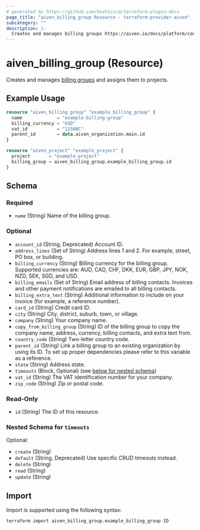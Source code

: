 ```yaml
---
# generated by https://github.com/hashicorp/terraform-plugin-docs
page_title: "aiven_billing_group Resource - terraform-provider-aiven"
subcategory: ""
description: |-
  Creates and manages billing groups https://aiven.io/docs/platform/concepts/billing-groups and assigns them to projects.
---
```


# aiven_billing_group (Resource)

Creates and manages [billing groups](https://aiven.io/docs/platform/concepts/billing-groups) and assigns them to projects.

## Example Usage

```terraform
resource "aiven_billing_group" "example_billing_group" {
  name             = "example-billing-group"
  billing_currency = "USD"
  vat_id           = "123ABC"
  parent_id        = data.aiven_organization.main.id
}

resource "aiven_project" "example_project" {
  project       = "example-project"
  billing_group = aiven_billing_group.example_billing_group.id
}
```

<!-- schema generated by tfplugindocs -->
## Schema

### Required

- `name` (String) Name of the billing group.

### Optional

- `account_id` (String, Deprecated) Account ID.
- `address_lines` (Set of String) Address lines 1 and 2. For example, street, PO box, or building.
- `billing_currency` (String) Billing currency for the billing group. Supported currencies are: AUD, CAD, CHF, DKK, EUR, GBP, JPY, NOK, NZD, SEK, SGD, and USD.
- `billing_emails` (Set of String) Email address of billing contacts. Invoices and other payment notifications are emailed to all billing contacts.
- `billing_extra_text` (String) Additional information to include on your invoice (for example, a reference number).
- `card_id` (String) Credit card ID.
- `city` (String) City, district, suburb, town, or village.
- `company` (String) Your company name.
- `copy_from_billing_group` (String) ID of the billing group to copy the company name, address, currency, billing contacts, and extra text from.
- `country_code` (String) Two-letter country code.
- `parent_id` (String) Link a billing group to an existing organization by using its ID. To set up proper dependencies please refer to this variable as a reference.
- `state` (String) Address state.
- `timeouts` (Block, Optional) (see [below for nested schema](#nestedblock--timeouts))
- `vat_id` (String) The VAT identification number for your company.
- `zip_code` (String) Zip or postal code.

### Read-Only

- `id` (String) The ID of this resource.

<a id="nestedblock--timeouts"></a>
### Nested Schema for `timeouts`

Optional:

- `create` (String)
- `default` (String, Deprecated) Use specific CRUD timeouts instead.
- `delete` (String)
- `read` (String)
- `update` (String)

## Import

Import is supported using the following syntax:

```shell
terraform import aiven_billing_group.example_billing_group ID
```

